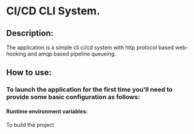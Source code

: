 # CI/CD CLI System.

## Description:
The application is a simple cli ci/cd system with http protocol based web-hooking and amqp based pipeline queueing.

## How to use:
### To launch the application for the first time you'll need to provide some basic configuration as follows:

#### Runtime environment variables:
To build the project 